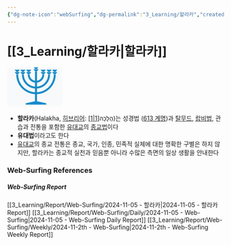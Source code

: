 ```yaml
---
{"dg-note-icon":"webSurfing","dg-permalink":"3_Learning/할라카","created-date":"2024-11-05 9:44:47 am","date":"2024-11-05","type":"web-surfing","tags":["web-surfing"],"aliases":null,"img":"![Pasted image 20241202004631.png|100](/img/user/Utilities/Images/Pasted%20image%2020241202004631.png)","dg-publish":true,"permalink":"/3_Learning/할라카/","dgPassFrontmatter":true,"noteIcon":"webSurfing"}
---
```



# [[3_Learning/할라카\|할라카]]
![Utilities/Images/Pasted image 20241202004637.jpeg](/img/user/Utilities/Images/Pasted%20image%2020241202004637.jpeg)

- **할라카**(Halakha, [히브리어](https://ko.wikipedia.org/wiki/%ED%9E%88%EB%B8%8C%EB%A6%AC%EC%96%B4 "히브리어"): הֲלָכָה[[1\|1]](https://ko.wikipedia.org/wiki/%ED%95%A0%EB%9D%BC%EC%B9%B4#cite_note-1))는 성경법 ([613 계명](https://ko.wikipedia.org/wiki/613_%EA%B3%84%EB%AA%85 "613 계명"))과 [탈무드](https://ko.wikipedia.org/wiki/%ED%83%88%EB%AC%B4%EB%93%9C "탈무드"), [랍비법](https://ko.wikipedia.org/w/index.php?title=%EB%AF%B8%EC%B8%A0%EB%B0%94&action=edit&redlink=1 "미츠바 (없는 문서)"), 관습과 전통을 포함한 [유대교](https://ko.wikipedia.org/wiki/%EC%9C%A0%EB%8C%80%EA%B5%90 "유대교")의 [종교법](https://ko.wikipedia.org/wiki/%EC%A2%85%EA%B5%90%EB%B2%95 "종교법")이다
- **유대법**이라고도 한다
- [유대교](https://ko.wikipedia.org/wiki/%EC%9C%A0%EB%8C%80%EA%B5%90 "유대교")의 종교 전통은 종교, 국가, 인종, 민족적 실체에 대한 명확한 구별은 하지 않지만, 할라카는 종교적 실천과 믿음뿐 아니라 수많은 측면의 일상 생활을 안내한다





















### Web-Surfing References
##### Web-Surfing Report
[[3_Learning/Report/Web-Surfing/2024-11-05 - 할라카\|2024-11-05 - 할라카 Report]]
[[3_Learning/Report/Web-Surfing/Daily/2024-11-05 - Web-Surfing\|2024-11-05 - Web-Surfing Daily Report]]
[[3_Learning/Report/Web-Surfing/Weekly/2024-11-2th - Web-Surfing\|2024-11-2th - Web-Surfing Weekly Report]]


